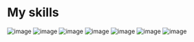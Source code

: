 #         My skills
![image](https://github.com/Dima-Kachimov/Dima-Kachimov/assets/137336892/7279471f-6c9e-495e-a406-f705e834d3c0)      ![image](https://github.com/Dima-Kachimov/Dima-Kachimov/assets/137336892/a0ac01f0-280c-4e03-b02c-70a793899391)      ![image](https://github.com/Dima-Kachimov/Dima-Kachimov/assets/137336892/584d16df-fe57-46b6-8349-022542806f25)
      ![image](https://github.com/Dima-Kachimov/Dima-Kachimov/assets/137336892/45bddfaa-2e1b-447d-8cb5-5110a296d2fd)      ![image](https://github.com/Dima-Kachimov/Dima-Kachimov/assets/137336892/e09f67af-98c3-489c-a09e-25c321e1e11a)      ![image](https://github.com/Dima-Kachimov/Dima-Kachimov/assets/137336892/ea64f5f1-4ee2-4a14-a04a-6aa163cf764e)    ![image](https://www.codewars.com/users/Dima-Kachimov/badges/large)   






